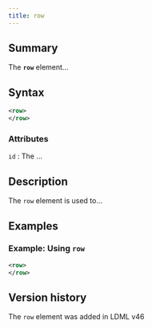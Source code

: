 ```yaml
---
title: row
---
```


## Summary

The **`row`** element…

## Syntax

```xml
<row>
</row>
```

### Attributes

`id`
:   The …

## Description

The `row` element is used to…

## Examples

### Example: Using `row`

```xml
<row>
</row>
```

## Version history

The `row` element was added in LDML v46

<!-- ## See also

- … -->
